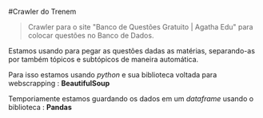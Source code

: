 #Crawler do Trenem

>Crawler para o site "Banco de Questões Gratuito | Agatha Edu" para colocar questões no Banco de Dados.
>
Estamos usando para pegar as questões dadas as matérias, separando-as por também tópicos e subtópicos de maneira automática.

Para isso estamos usando *python* e sua biblioteca voltada para webscrapping : **BeautifulSoup**

Temporiamente estamos guardando os dados em um *dataframe* usando o biblioteca : **Pandas**
